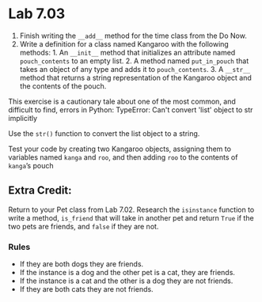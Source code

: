 # Lab 7.03

1. Finish writing the `__add__` method for the time class from the Do Now.
2. Write a definition for a class named Kangaroo with the following methods: 1. An `__init__` method that initializes an attribute named `pouch_contents` to an empty list. 2. A method named `put_in_pouch` that takes an object of any type and adds it to `pouch_contents`. 3. A `__str__` method that returns a string representation of the Kangaroo object and the contents of the pouch.

This exercise is a cautionary tale about one of the most common, and difficult to find, errors in Python: TypeError: Can't convert 'list' object to str implicitly

Use the `str()` function to convert the list object to a string.

Test your code by creating two Kangaroo objects, assigning them to variables named `kanga` and `roo`, and then adding `roo` to the contents of `kanga`’s pouch

## Extra Credit:

Return to your Pet class from Lab 7.02. Research the `isinstance` function to write a method, `is_friend` that will take in another pet and return `True` if the two pets are friends, and `false` if they are not.

### Rules

* If they are both dogs they are friends. 
* If the instance is a dog and the other pet is a cat, they are friends. 
* If the instance is a cat and the other is a dog they are not friends. 
* If they are both cats they are not friends. 

